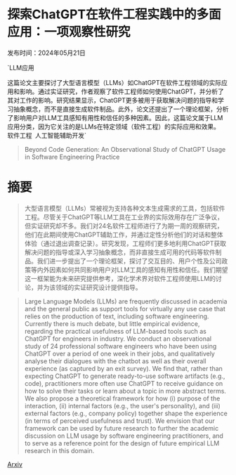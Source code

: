 # 探索ChatGPT在软件工程实践中的多面应用：一项观察性研究

发布时间：2024年05月21日

`LLM应用

这篇论文主要探讨了大型语言模型（LLMs）如ChatGPT在软件工程领域的实际应用和影响。通过实证研究，作者观察了软件工程师如何使用ChatGPT，并分析了其对工作的影响。研究结果显示，ChatGPT更多被用于获取解决问题的指导和学习抽象概念，而不是直接生成软件制品。此外，论文还提出了一个理论框架，分析了影响用户对LLM工具感知有用性和信任的多种因素。因此，这篇论文属于LLM应用分类，因为它关注的是LLMs在特定领域（软件工程）的实际应用和效果。` `软件工程` `人工智能辅助开发`

> Beyond Code Generation: An Observational Study of ChatGPT Usage in Software Engineering Practice

# 摘要

> 大型语言模型（LLMs）常被视为支持各种文本生成需求的工具，包括软件工程。尽管关于ChatGPT等LLM工具在工业界的实际效用存在广泛争议，但实证研究却不多。我们对24名软件工程师进行了为期一周的观察研究，他们在此期间使用ChatGPT辅助工作，并通过定性分析他们的对话和整体体验（通过退出调查记录）。研究发现，工程师们更多地利用ChatGPT获取解决问题的指导或深入学习抽象概念，而非直接生成可用的代码等软件制品。我们进一步提出了一个理论框架，探讨了交互目的、用户个性及公司政策等内外因素如何共同影响用户对LLM工具的感知有用性和信任。我们期望这一框架能为未来研究提供参考，深化学术界对软件工程师使用LLM的讨论，并为该领域的实证研究设计提供指导。

> Large Language Models (LLMs) are frequently discussed in academia and the general public as support tools for virtually any use case that relies on the production of text, including software engineering. Currently there is much debate, but little empirical evidence, regarding the practical usefulness of LLM-based tools such as ChatGPT for engineers in industry. We conduct an observational study of 24 professional software engineers who have been using ChatGPT over a period of one week in their jobs, and qualitatively analyse their dialogues with the chatbot as well as their overall experience (as captured by an exit survey). We find that, rather than expecting ChatGPT to generate ready-to-use software artifacts (e.g., code), practitioners more often use ChatGPT to receive guidance on how to solve their tasks or learn about a topic in more abstract terms. We also propose a theoretical framework for how (i) purpose of the interaction, (ii) internal factors (e.g., the user's personality), and (iii) external factors (e.g., company policy) together shape the experience (in terms of perceived usefulness and trust). We envision that our framework can be used by future research to further the academic discussion on LLM usage by software engineering practitioners, and to serve as a reference point for the design of future empirical LLM research in this domain.

[Arxiv](https://arxiv.org/abs/2404.14901)